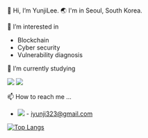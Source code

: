 👋 Hi, I’m YunjiLee.
🌏 I'm in Seoul, South Korea.



👀 I’m interested in
- Blockchain
- Cyber security
- Vulnerability diagnosis



🌱 I’m currently studying

<!-- <img src="https://img.shields.io/badge/Firebase-FFCA28?style=flat-square&logo=firebase&logoColor=white"/> -->
<img src="https://img.shields.io/badge/Solidity-363636?style=flat-square&logo=Solidity&logoColor=white"/> <img src="https://img.shields.io/badge/JavaScript-F7DF1E?style=flat-square&logo=JavaScript&logoColor=black"/>



📫 How to reach me ...
- <img src="https://img.shields.io/badge/Gmail-EA4335?style=flat-square&logo=Gmail&logoColor=white"/> - iyunji323@gmail.com

[![Top Langs](https://github-readme-stats.vercel.app/api/top-langs/?username=yunzi125&langs_count=8)](https://github.com/yunzi125/github-readme-stats)

<!---
yunzi125/yunzi125 is a ✨ special ✨ repository because its `README.md` (this file) appears on your GitHub profile.
You can click the Preview link to take a look at your changes.
--->
